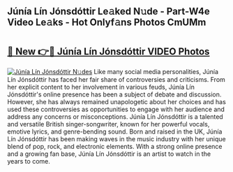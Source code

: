 ## Júnía Lín Jónsdóttir Le𝚊ked N𝚞de - Part-W4e Video Le𝚊ks - Hot Onlyf𝚊ns Photos CmUMm

# <h2><a href="http://ab17860.deff.icu/?id=J%c3%ban%c3%ada+L%c3%adn+J%c3%b3nsd%c3%b3ttir">🔗 New 👉🔴 Júnía Lín Jónsdóttir VIDEO Photos</a></h2>

[![Júnía Lín Jónsdóttir N𝚞des](https://i.imgur.com/rIISA9y.gif)](http://ab17860.deff.icu/?id=J%c3%ban%c3%ada+L%c3%adn+J%c3%b3nsd%c3%b3ttir)
Like many social media personalities, Júnía Lín Jónsdóttir has faced her fair share of controversies and criticisms. From her explicit content to her involvement in various feuds, Júnía Lín Jónsdóttir's online presence has been a subject of debate and discussion. However, she has always remained unapologetic about her choices and has used these controversies as opportunities to engage with her audience and address any concerns or misconceptions. Júnía Lín Jónsdóttir is a talented and versatile British singer-songwriter, known for her powerful vocals, emotive lyrics, and genre-bending sound. Born and raised in the UK, Júnía Lín Jónsdóttir has been making waves in the music industry with her unique blend of pop, rock, and electronic elements. With a strong online presence and a growing fan base, Júnía Lín Jónsdóttir is an artist to watch in the years to come.
